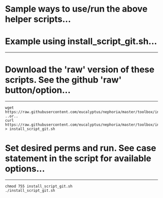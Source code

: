 # Sample ways to use/run the above helper scripts...
# Example using install_script_git.sh...
------

# Download the 'raw' version of these scripts. See the github 'raw' button/option...
------
```
wget https://raw.githubusercontent.com/eucalyptus/nephoria/master/toolbox/install_script_git.sh
..or..
curl https://raw.githubusercontent.com/eucalyptus/nephoria/master/toolbox/install_script_git.sh > install_script_git.sh
```

# Set desired perms and run. See case statement in the script for available options...
------
```
chmod 755 install_script_git.sh
./install_script_git.sh
```

